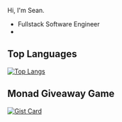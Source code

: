 Hi, I'm Sean.

- Fullstack Software Engineer
- 

## Top Languages
[![Top Langs](https://github-readme-stats.vercel.app/api/top-langs/?username=sm2828&layout=pie)](https://github.com/anuraghazra/github-readme-stats)
## Monad Giveaway Game
[![Gist Card](https://github.com/sm2828/monad-giveaway)](https://gist.github.com/Yizack/bbfce31e0217a3689c8d961a356cb10d/)

